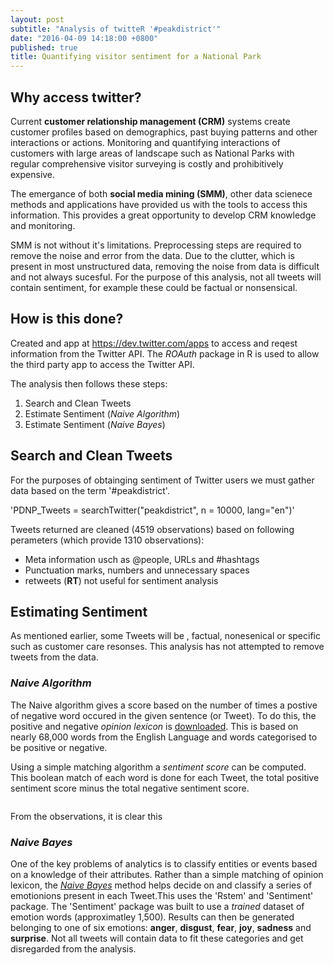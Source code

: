 ```yaml
---
layout: post
subtitle: "Analysis of twitteR '#peakdistrict'"
date: "2016-04-09 14:18:00 +0800"
published: true
title: Quantifying visitor sentiment for a National Park
---
```

## Why access twitter?

Current **customer relationship management (CRM)** systems create customer profiles based on demographics, past buying patterns and other interactions or actions. Monitoring and quantifying interactions of customers with large areas of landscape such as National Parks with regular comprehensive visitor surveying is costly and prohibitively expensive. 

The emergance of both **social media mining (SMM)**, other data scienece methods and applications have provided us with the tools to access this information. This provides a great opportunity to develop CRM knowledge and monitoring. 

SMM is not without it's limitations. Preprocessing steps are required to remove the noise and error from the data. Due to the clutter, which is present in most unstructured data, removing the noise from data is difficult and not always sucesful. For the purpose of this analysis, not all tweets will contain sentiment, for example these could be factual or nonsensical.

## How is this done?

Created and app at <https://dev.twitter.com/apps> to access and reqest information from the Twitter
API. The _ROAuth_ package in R is used to allow the third party app to access the Twitter API.

The analysis then follows these steps:
1. Search and Clean Tweets
2. Estimate Sentiment (_Naive Algorithm_)
3. Estimate Sentiment (_Naive Bayes_)

## Search and Clean Tweets

For the purposes of obtainging sentiment of Twitter users we must gather data based on the term
'#peakdistrict'. 

'PDNP_Tweets = searchTwitter("peakdistrict", n = 10000, lang="en")'

Tweets returned are cleaned (4519 observations) based on following perameters (which provide 1310 
observations):

* Meta information usch as @people, URLs and #hashtags
* Punctuation marks, numbers and unnecessary spaces
* retweets (**RT**) not useful for sentiment analysis

## Estimating Sentiment

As mentioned earlier, some Tweets will be , factual, nonesenical or specific such as customer care
resonses. This analysis has not attempted to remove tweets from the data. 

### _Naive Algorithm_ 

The Naive algorithm gives a score based on the number of times a postive of negative word occured
in the given sentence (or Tweet). To do this, the positive and negative _opinion lexicon_ is 
[downloaded](http://www.cs.uic.edu/~liub/FBS/opinion-lexicon-English.rar). This is based on nearly 
68,000 words from the English Language and words categorised to be positive or negative.

Using a simple matching algorithm a _sentiment score_ can be computed. This boolean match of each
word is done for each Tweet, the total positive sentiment score minus the total negative sentiment 
score.

```{r}

```

From the observations, it is clear this 

### _Naive Bayes_

One of the key problems of analytics is to classify entities or events based on a knowledge of their 
attributes. Rather than a simple matching of opinion lexicon, the [_Naive Bayes_](https://en.wikipedia.org/wiki/Bayes%27_theorem)
method helps decide on and classify a series of emotionions present in each Tweet.This uses the 
'Rstem' and 'Sentiment' package. The 'Sentiment' package was built to use a _trained_ dataset of
emotion words (approximatley 1,500). Results can then be generated belonging to one of six emotions:
**anger**, **disgust**, **fear**, **joy**, **sadness** and **surprise**. Not all tweets will contain
data to fit these categories and get disregarded from the analysis.

<!-- Histogram generated in R 3.1.2 by googleVis 0.5.6 package -->
<!-- Wed Jan 14 17:22:44 2015 -->


<!-- jsHeader -->
<script type="text/javascript">
 
// jsData 
function gvisDataHistogramID156f55ce9311 () {
var data = new google.visualization.DataTable();
var datajson =
[
 [
 21 
],
[
 21 
],
[
 22.8 
],
[
 21.4 
],
[
 18.7 
],
[
 18.1 
],
[
 14.3 
],
[
 24.4 
],
[
 22.8 
],
[
 19.2 
],
[
 17.8 
],
[
 16.4 
],
[
 17.3 
],
[
 15.2 
],
[
 10.4 
],
[
 10.4 
],
[
 14.7 
],
[
 32.4 
],
[
 30.4 
],
[
 33.9 
],
[
 21.5 
],
[
 15.5 
],
[
 15.2 
],
[
 13.3 
],
[
 19.2 
],
[
 27.3 
],
[
 26 
],
[
 30.4 
],
[
 15.8 
],
[
 19.7 
],
[
 15 
],
[
 21.4 
] 
];
data.addColumn('number','mpg');
data.addRows(datajson);
return(data);
}
 
// jsDrawChart
function drawChartHistogramID156f55ce9311() {
var data = gvisDataHistogramID156f55ce9311();
var options = {};
options["allowHtml"] = true;
options["hAxis"] = {title:'mpg'};
options["width"] =    450;
options["height"] =    300;

    var chart = new google.visualization.Histogram(
    document.getElementById('HistogramID156f55ce9311')
    );
    chart.draw(data,options);
    

}
  
 
// jsDisplayChart
(function() {
var pkgs = window.__gvisPackages = window.__gvisPackages || [];
var callbacks = window.__gvisCallbacks = window.__gvisCallbacks || [];
var chartid = "corechart";
  
// Manually see if chartid is in pkgs (not all browsers support Array.indexOf)
var i, newPackage = true;
for (i = 0; newPackage && i < pkgs.length; i++) {
if (pkgs[i] === chartid)
newPackage = false;
}
if (newPackage)
  pkgs.push(chartid);
  
// Add the drawChart function to the global list of callbacks
callbacks.push(drawChartHistogramID156f55ce9311);
})();
function displayChartHistogramID156f55ce9311() {
  var pkgs = window.__gvisPackages = window.__gvisPackages || [];
  var callbacks = window.__gvisCallbacks = window.__gvisCallbacks || [];
  window.clearTimeout(window.__gvisLoad);
  // The timeout is set to 100 because otherwise the container div we are
  // targeting might not be part of the document yet
  window.__gvisLoad = setTimeout(function() {
  var pkgCount = pkgs.length;
  google.load("visualization", "1", { packages:pkgs, callback: function() {
  if (pkgCount != pkgs.length) {
  // Race condition where another setTimeout call snuck in after us; if
  // that call added a package, we must not shift its callback
  return;
}
while (callbacks.length > 0)
callbacks.shift()();
} });
}, 100);
}
 
// jsFooter
</script>
 
<!-- jsChart -->  
<script type="text/javascript" src="https://www.google.com/jsapi?callback=displayChartHistogramID156f55ce9311"></script>
 
<!-- divChart -->
  
<div id="HistogramID156f55ce9311" 
  style="width: 450; height: 300;">
</div>
